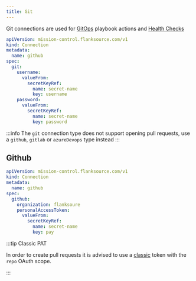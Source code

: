 ```yaml
---
title: Git
---
```


Git connections are used for [GitOps](/playbooks/actions/gitops) playbook actions and [Health Checks](/canary-checker/reference/git)

```yaml
apiVersion: mission-control.flanksource.com/v1
kind: Connection
metadata:
  name: github
spec:
  git:
    username:
      valueFrom:
        secretKeyRef:
          name: secret-name
          key: username
    password:
      valueFrom:
        secretKeyRef:
          name: secret-name
          key: password
```

:::info
The `git` connection type does not support opening pull requests, use a `github`, `gitlab` or `azureDevops` type instead
:::

## Github

```yaml
apiVersion: mission-control.flanksource.com/v1
kind: Connection
metadata:
  name: github
spec:
  github:
    organization: flanksoure
    personalAccessToken:
      valueFrom:
        secretKeyRef:
          name: secret-name
          key: pay
```

:::tip Classic PAT

In order to create pull requests it is advised to use a [classic](https://docs.github.com/en/authentication/keeping-your-account-and-data-secure/managing-your-personal-access-tokens#creating-a-personal-access-token-classic) token with the `repo` OAuth scope.

:::
